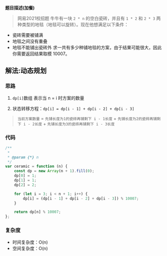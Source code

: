 **题目描述(加餐)**
>网易2021校招题
牛牛有一块 `2 * n` 的空白瓷砖，并且有 `1 * 2` 和 `2 * 3` 两种类型的地毯（地毯可以旋转）。现在他想满足以下条件：

* 瓷砖需要被铺满
* 地毯之间没有重叠
* 地毯不能铺出瓷砖外
求一共有多少种铺地毯的方案，由于结果可能很大，因此你需要返回结果取模 10007。

## 解法:动态规划
### 思路
1. `dp[i]`数组
表示当 n = i 时方案的数量

2. 状态转移方程：`dp[i] = dp[i - 1] + dp[i - 2] + dp[i - 3]`
>`当前方案数量` = `先铺长度为1的瓷砖再铺剩下 i - 1长度` + `先铺长度为2的瓷砖再铺剩下 i - 2长度` + `先铺长度为3的瓷砖再铺剩下 i - 3长度`

### 代码
```js
/**
 * 
 * @param {*} n 
 */
var ceramic = function (n) {
    const dp = new Array(n + 1).fill(0);
    dp[0] = 1;
    dp[1] = 1;
    dp[2] = 2;

    for (let i = 3; i < n + 1; i++) {
        dp[i] = (dp[i - 1] + dp[i - 2] + dp[i - 3]) % 10007;
    }

    return dp[n] % 10007;
};
```
### 复杂度
* 时间复杂度：O(n)
* 空间复杂度：O(n)